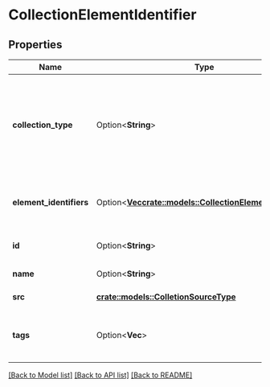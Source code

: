 # CollectionElementIdentifier

## Properties

Name | Type | Description | Notes
------------ | ------------- | ------------- | -------------
**collection_type** | Option<**String**> | The type of the collection, can be `list`, `paired`, or define subcollections using `:` as separator like `list:paired` or `list:list`. | [optional]
**element_identifiers** | Option<[**Vec<crate::models::CollectionElementIdentifier>**](CollectionElementIdentifier.md)> | List of elements that should be in the new sub-collection. | [optional]
**id** | Option<**String**> | The encoded ID of the element. | [optional]
**name** | Option<**String**> | The name of the element. | [optional]
**src** | [**crate::models::ColletionSourceType**](ColletionSourceType.md) | The source of the element. | 
**tags** | Option<**Vec<String>**> | The list of tags associated with the element. | [optional]

[[Back to Model list]](../README.md#documentation-for-models) [[Back to API list]](../README.md#documentation-for-api-endpoints) [[Back to README]](../README.md)


